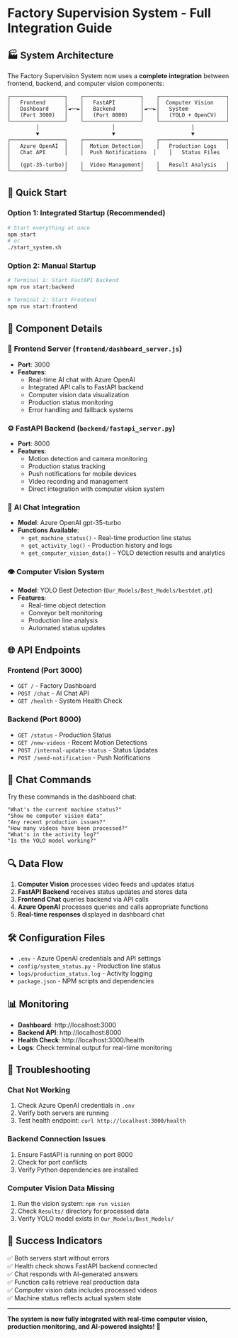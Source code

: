 # Factory Supervision System - Full Integration Guide

## 🏭 System Architecture

The Factory Supervision System now uses a **complete integration** between frontend, backend, and computer vision components:

```
┌─────────────────┐    ┌──────────────────┐    ┌─────────────────────┐
│   Frontend      │    │   FastAPI        │    │  Computer Vision    │
│   Dashboard     │◄──►│   Backend        │◄──►│   System            │
│   (Port 3000)   │    │   (Port 8000)    │    │   (YOLO + OpenCV)   │
└─────────────────┘    └──────────────────┘    └─────────────────────┘
         │                       │                        │
         ▼                       ▼                        ▼
┌─────────────────┐    ┌──────────────────┐    ┌─────────────────────┐
│   Azure OpenAI  │    │  Motion Detection│    │   Production Logs   │
│   Chat API      │    │  Push Notifications  │    │   Status Files      │
│   (gpt-35-turbo)│    │  Video Management│    │   Result Analysis   │
└─────────────────┘    └──────────────────┘    └─────────────────────┘
```

## 🚀 Quick Start

### Option 1: Integrated Startup (Recommended)
```bash
# Start everything at once
npm start
# or
./start_system.sh
```

### Option 2: Manual Startup
```bash
# Terminal 1: Start FastAPI Backend
npm run start:backend

# Terminal 2: Start Frontend
npm run start:frontend
```

## 🔧 Component Details

### 📡 **Frontend Server** (`frontend/dashboard_server.js`)
- **Port**: 3000
- **Features**:
  - Real-time AI chat with Azure OpenAI
  - Integrated API calls to FastAPI backend
  - Computer vision data visualization
  - Production status monitoring
  - Error handling and fallback systems

### ⚙️ **FastAPI Backend** (`backend/fastapi_server.py`)
- **Port**: 8000
- **Features**:
  - Motion detection and camera monitoring
  - Production status tracking
  - Push notifications for mobile devices
  - Video recording and management
  - Direct integration with computer vision system

### 🤖 **AI Chat Integration**
- **Model**: Azure OpenAI gpt-35-turbo
- **Functions Available**:
  - `get_machine_status()` - Real-time production line status
  - `get_activity_log()` - Production history and logs
  - `get_computer_vision_data()` - YOLO detection results and analytics

### 👁️ **Computer Vision System**
- **Model**: YOLO Best Detection (`Our_Models/Best_Models/bestdet.pt`)
- **Features**:
  - Real-time object detection
  - Conveyor belt monitoring
  - Production line analysis
  - Automated status updates

## 🌐 API Endpoints

### Frontend (Port 3000)
- `GET /` - Factory Dashboard
- `POST /chat` - AI Chat API
- `GET /health` - System Health Check

### Backend (Port 8000)
- `GET /status` - Production Status
- `GET /new-videos` - Recent Motion Detections
- `POST /internal-update-status` - Status Updates
- `POST /send-notification` - Push Notifications

## 💬 Chat Commands

Try these commands in the dashboard chat:

```
"What's the current machine status?"
"Show me computer vision data"
"Any recent production issues?"
"How many videos have been processed?"
"What's in the activity log?"
"Is the YOLO model working?"
```

## 🔍 Data Flow

1. **Computer Vision** processes video feeds and updates status
2. **FastAPI Backend** receives status updates and stores data
3. **Frontend Chat** queries backend via API calls
4. **Azure OpenAI** processes queries and calls appropriate functions
5. **Real-time responses** displayed in dashboard chat

## 🛠️ Configuration Files

- `.env` - Azure OpenAI credentials and API settings
- `config/system_status.py` - Production line status
- `logs/production_status.log` - Activity logging
- `package.json` - NPM scripts and dependencies

## 📊 Monitoring

- **Dashboard**: http://localhost:3000
- **Backend API**: http://localhost:8000
- **Health Check**: http://localhost:3000/health
- **Logs**: Check terminal output for real-time monitoring

## 🔧 Troubleshooting

### Chat Not Working
1. Check Azure OpenAI credentials in `.env`
2. Verify both servers are running
3. Test health endpoint: `curl http://localhost:3000/health`

### Backend Connection Issues
1. Ensure FastAPI is running on port 8000
2. Check for port conflicts
3. Verify Python dependencies are installed

### Computer Vision Data Missing
1. Run the vision system: `npm run vision`
2. Check `Results/` directory for processed data
3. Verify YOLO model exists in `Our_Models/Best_Models/`

## 🎯 Success Indicators

✅ Both servers start without errors  
✅ Health check shows FastAPI backend connected  
✅ Chat responds with AI-generated answers  
✅ Function calls retrieve real production data  
✅ Computer vision data includes processed videos  
✅ Machine status reflects actual system state  

---

**The system is now fully integrated with real-time computer vision, production monitoring, and AI-powered insights!** 🎉
